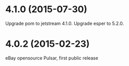 # 4.1.0 (2015-07-30)

Upgrade pom to jetstream 4.1.0.
Upgrade esper to 5.2.0.

# 4.0.2 (2015-02-23)

eBay opensource Pulsar, first public release
